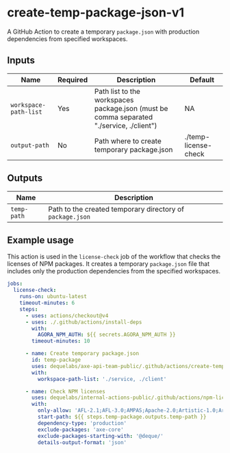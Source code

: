 # create-temp-package-json-v1

A GitHub Action to create a temporary `package.json` with production dependencies from specified workspaces.

## Inputs

| Name                  | Required | Description                                                                              | Default              |
| --------------------- | -------- | ---------------------------------------------------------------------------------------- | -------------------- |
| `workspace-path-list` | Yes      | Path list to the workspaces package.json (must be comma separated "./service, ./client") | NA                   |
| `output-path`         | No       | Path where to create temporary package.json                                              | ./temp-license-check |

## Outputs

| Name        | Description                                               |
| ----------- | --------------------------------------------------------- |
| `temp-path` | Path to the created temporary directory of `package.json` |

## Example usage

This action is used in the `license-check` job of the workflow that checks the licenses of NPM packages. It creates a temporary `package.json`
file that includes only the production dependencies from the specified workspaces.

```yaml
jobs:
  license-check:
    runs-on: ubuntu-latest
    timeout-minutes: 6
    steps:
      - uses: actions/checkout@v4
      - uses: ./.github/actions/install-deps
        with:
          AGORA_NPM_AUTH: ${{ secrets.AGORA_NPM_AUTH }}
        timeout-minutes: 10

      - name: Create temporary package.json
        id: temp-package
        uses: dequelabs/axe-api-team-public/.github/actions/create-temp-package-json-v1@main
        with:
          workspace-path-list: './service, ./client'

      - name: Check NPM licenses
        uses: dequelabs/internal-actions-public/.github/actions/npm-license-checker@main
        with:
          only-allow: 'AFL-2.1;AFL-3.0;AMPAS;Apache-2.0;Artistic-1.0;Artistic-2.0;Apache-1.1;Beerware;BSL-1.0;BSD-2-Clause;BSD-3-Clause;BSD-2-Clause-Patent;CC-BY-1.0;CC-BY-2.0;CC-BY-2.5;CC-BY-3.0;CC-BY-4.0;JSON;FTL;HPND;ImageMagick;ISC;libtiff;LPL-1.02;MS-PL;MIT;MIT-CMU;NCSA;NIST-Software;OpenSSL;PHP-3.0;PostgreSQL;TCP-wrappers;UPL-1.0;W3C-20150513;WTFPL;Xnet;Zend-2.0;Zlib;ZPL-2.0;0BSD;CC0-1.0;Unlicense;Python-2.0;BlueOak-1.0.0'
          start-path: ${{ steps.temp-package.outputs.temp-path }}
          dependency-type: 'production'
          exclude-packages: 'axe-core'
          exclude-packages-starting-with: '@deque/'
          details-output-format: 'json'
```
